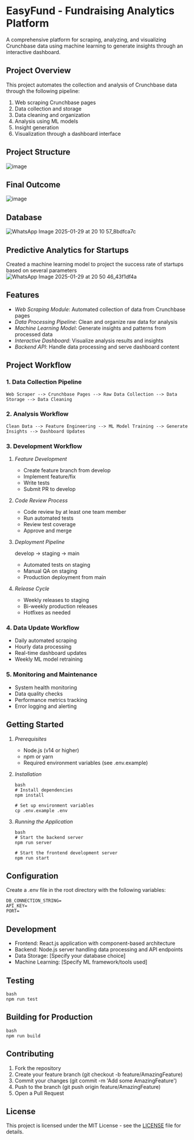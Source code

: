 # EasyFund - Fundraising Analytics Platform 

A comprehensive platform for scraping, analyzing, and visualizing Crunchbase data using machine learning to generate insights through an interactive dashboard.

## Project Overview

This project automates the collection and analysis of Crunchbase data through the following pipeline:
1. Web scraping Crunchbase pages
2. Data collection and storage
3. Data cleaning and organization
4. Analysis using ML models
5. Insight generation
6. Visualization through a dashboard interface

## Project Structure

![image](https://github.com/user-attachments/assets/884b9bb9-8436-4338-aed5-c47147aef789)

## Final Outcome
![image](https://github.com/user-attachments/assets/cd8c3fa2-dc26-4fb5-9193-30b8ebb40eb2)

## Database
![WhatsApp Image 2025-01-29 at 20 10 57_8bdfca7c](https://github.com/user-attachments/assets/6f1b8744-1e77-41c2-8bb9-3e0c87346209)



## Predictive Analytics for Startups
Created a machine learning model to project the success rate of startups based on several parameters
![WhatsApp Image 2025-01-29 at 20 50 46_43f1df4a](https://github.com/user-attachments/assets/b2f5ed32-17f5-4d70-a2ba-b139d5907cd1)


## Features

- *Web Scraping Module*: Automated collection of data from Crunchbase pages
- *Data Processing Pipeline*: Clean and organize raw data for analysis
- *Machine Learning Model*: Generate insights and patterns from processed data
- *Interactive Dashboard*: Visualize analysis results and insights
- *Backend API*: Handle data processing and serve dashboard content

## Project Workflow

### 1. Data Collection Pipeline

    Web Scraper --> Crunchbase Pages --> Raw Data Collection --> Data Storage --> Data Cleaning

### 2. Analysis Workflow

    Clean Data --> Feature Engineering --> ML Model Training --> Generate Insights --> Dashboard Updates


### 3. Development Workflow
1. *Feature Development*
   - Create feature branch from develop
   - Implement feature/fix
   - Write tests
   - Submit PR to develop

2. *Code Review Process*
   - Code review by at least one team member
   - Run automated tests
   - Review test coverage
   - Approve and merge

3. *Deployment Pipeline*
   
   develop → staging → main
   
   - Automated tests on staging
   - Manual QA on staging
   - Production deployment from main

4. *Release Cycle*
   - Weekly releases to staging
   - Bi-weekly production releases
   - Hotfixes as needed

### 4. Data Update Workflow
- Daily automated scraping
- Hourly data processing
- Real-time dashboard updates
- Weekly ML model retraining

### 5. Monitoring and Maintenance
- System health monitoring
- Data quality checks
- Performance metrics tracking
- Error logging and alerting

## Getting Started

1. *Prerequisites*
   - Node.js (v14 or higher)
   - npm or yarn
   - Required environment variables (see .env.example)

2. *Installation*

       bash
       # Install dependencies
       npm install
    
       # Set up environment variables
       cp .env.example .env
   

4. *Running the Application*
   
       bash
       # Start the backend server
       npm run server

       # Start the frontend development server
       npm run start
   

## Configuration

Create a .env file in the root directory with the following variables:

    DB_CONNECTION_STRING=
    API_KEY=
    PORT=


## Development

- Frontend: React.js application with component-based architecture
- Backend: Node.js server handling data processing and API endpoints
- Data Storage: [Specify your database choice]
- Machine Learning: [Specify ML framework/tools used]

## Testing

    bash
    npm run test


## Building for Production

    bash
    npm run build


## Contributing

1. Fork the repository
2. Create your feature branch (git checkout -b feature/AmazingFeature)
3. Commit your changes (git commit -m 'Add some AmazingFeature')
4. Push to the branch (git push origin feature/AmazingFeature)
5. Open a Pull Request

## License

This project is licensed under the MIT License - see the [LICENSE](LICENSE) file for details.
